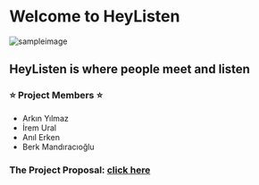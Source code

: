 # Welcome to HeyListen

![sampleimage](https://mikestrauss.net/wp-content/uploads/2017/07/The-Fight-Against-Listening-Music.jpg)

## HeyListen is where people meet and listen

### :star: Project Members :star:
- Arkın Yılmaz
- İrem Ural
- Anıl Erken
- Berk Mandıracıoğlu


### The Project Proposal: [click here](https://github.com/BerkMandiracioglu/HeyListen/blob/master/Documents/hw2.pdf)

